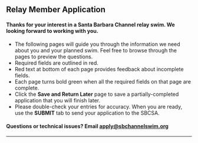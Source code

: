 ## Relay Member Application

#### Thanks for your interest in a Santa Barbara Channel relay swim. We looking forward to working with you.

- The following pages will guide you through the information we need about you and your planned swim. Feel free to browse through the pages to preview the questions.
- Required fields are <span class="required">outlined in red</span>.
- <span class="red">Red text</span> at bottom of each page provides feedback about incomplete fields.
- Each page turns <span class="green">bold green</span> when all the required fields on that page are complete.
- Click the **Save and Return Later** page to save a partially-completed application that you will finish later.
- Please double-check your entries for accuracy. When you are ready, use the **SUBMIT** tab to send your application to the SBCSA.

#### Questions or technical issues? Email [apply@sbchannelswim.org](mailto:apply@sbchannelswim.org)

---
